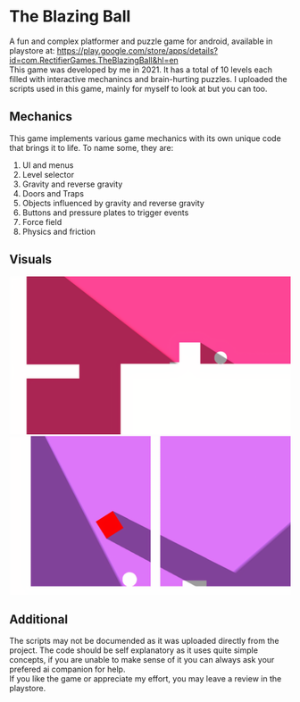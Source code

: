 # The Blazing Ball
A fun and complex platformer and puzzle game for android, available in playstore at: https://play.google.com/store/apps/details?id=com.RectifierGames.TheBlazingBall&hl=en
<br/>
This game was developed by me in 2021. It has a total of 10 levels each filled with interactive mechanincs and brain-hurting puzzles. I uploaded the scripts used in this game, mainly for myself to look at but you can too.
## Mechanics
This game implements various game mechanics with its own unique code that brings it to life. To name some, they are:<br/>
1. UI and menus
2. Level selector
3. Gravity and reverse gravity
4. Doors and Traps
5. Objects influenced by gravity and reverse gravity
6. Buttons and pressure plates to trigger events
7. Force field
8. Physics and friction
## Visuals
<img src="Images/image1.png" width="600"><img/>
<img src="Images/image2.png" width="600"><img/>
## Additional
The scripts may not be documended as it was uploaded directly from the project. The code should be self explanatory as it uses quite simple concepts, if you are unable to make sense of it you can always ask your prefered ai companion for help.  </br>
If you like the game or appreciate my effort, you may leave a review in the playstore.

